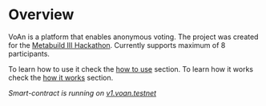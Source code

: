 # Overview

VoAn is a platform that enables anonymous voting. The project was created for the [Metabuild III Hackathon](https://metabuild.devpost.com/). Currently supports maximum of 8 participants.

To learn how to use it check the [how to use](./how-to-use.md) section. To learn how it works check the [how it works](./how-it-works.md) section.

*Smart-contract is running on [v1.voan.testnet](https://explorer.testnet.near.org/accounts/v1.voan.testnet)*
